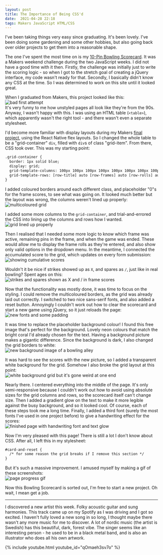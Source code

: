 ```yaml
---
layout: post
title: The Importance of Being CSS'd
date:  2021-04-28 22:18
tags: Makers JavaScript HTML/CSS
---
```

I've been taking things very easy since graduating. It's been lovely. I've been doing some gardening and some other hobbies, but also going back over older projects to get them into a reasonable shape.  

The one I've spent the most time on is my [10-Pin Bowling Scorecard](https://github.com/mscwilson/bowling). It was a Makers weekend challenge during the two JavaScript weeks. I did not have a good time with it then. Firstly, the challenge was initially just to write the scoring logic - so when I got to the stretch goal of creating a jQuery interface, my code wasn't ready for that. Secondly, I basically didn't know any CSS at the time. So I was determined to work on this site until it looked great.  

When I graduated from Makers, this project looked like this:  
![bad first attempt](/blog/images/2021/2021-04/1_table.png)  
It's very funny to me how unstyled pages all look like they're from the 90s. Anyway, I wasn't happy with this. I was using an HTML table (`<table>`), which apparently wasn't the right tool - and there wasn't even a separate stylesheet.  

I'd become more familiar with display layouts during my Makers [final project](https://github.com/mscwilson/SmellsLikeGreenSpirit), using the React Native flex layouts. So I changed the whole table to be a "grid-container" `div`, filled with `div`s of class "grid-item". From there, CSS took over. This was my starting point:  

```html
.grid-container {
  border: 1px solid blue;
  display: grid;
  grid-template-columns: 100px 100px 100px 100px 100px 100px 100px 100px 100px 100px;
  grid-template-rows: [row-title] auto [row-frames] auto [row-rolls] auto [row-scores] auto;
}
```  

I added coloured borders around each different class, and placeholder "0"s for the frame scores, to see what was going on. It looked much better but the layout was wrong, the columns weren't lined up properly:  
![multicoloured grid](/blog/images/2021/2021-04/2_green_initial_grid.png)  

I added some more columns to the `grid-container`, and trial-and-errored the CSS into lining up the columns and rows how I wanted.  
![grid lined up properly](/blog/images/2021/2021-04/3_grid_layout.png)  

Then I realised that I needed some more logic to know which frame was active, remaining pins in the frame, and when the game was ended. These would allow me to display the frame rolls as they're entered, and also show only valid options in the dropdown menu. In the meantime, I connected the accumulated score to the grid, which updates on every form submission:  
![showing cumulative scores](/blog/images/2021/2021-04/4_accum_scores.png)  

Wouldn't it be nice if strikes showed up as `X`, and spares as `/`, just like in real bowling? Spent ages on this:  
![strikes and spares shown as X and / in frame scores](/blog/images/2021/2021-04/5_frame_scores.png)  

Now that the functionality was mostly done, it was time to focus on the styling. I could remove the multicoloured borders, as the grid was already laid out correctly. I switched to two nice sans-serif fonts, and also added a reset button. Annoyingly I couldn't work out how to clear the scorecard and start a new game using jQuery, so it just reloads the page:  
![new fonts and some padding](/blog/images/2021/2021-04/6_clear_all_no_placeholders.png)  

It was time to replace the placeholder background colour! I found this free image that's perfect for the background. Lovely neon colours that match the bright coral I'd already chosen for the text. Having a background picture makes a gigantic difference. Since the background is dark, I also changed the grid borders to white:  
![new background image of a bowling alley](/blog/images/2021/2021-04/7_background_image.png)  

It was hard to see the scores with the new picture, so I added a transparent white background for the grid. Somehow I also broke the grid layout at this point:  
![white background grid but it's gone weird at one end](/blog/images/2021/2021-04/8_grid_white_background.png)  

Nearly there. I centered everything into the middle of the page. It's only semi-responsive because I couldn't work out how to avoid using absolute sizes for the grid columns and rows, so the scorecard itself can't change size. Then I added a gradient glow on the text to make it more legible against the busy background, and so it looked cool. Of course, each of these steps took me a long time. Finally, I added a third font (surely the most fonts I've used in one project before) to give a handwriting effect for the scores:  
![finished page with handwriting font and text glow](/blog/images/2021/2021-04/9_handwriting_font.png)  

Now I'm very pleased with this page! There is still a lot I don't know about CSS. After all, I left this in my stylesheet:  
```html
#card-and-reset {
  /* for some reason the grid breaks if I remove this section */
}
```
But it's such a massive improvement. I amused myself by making a gif of these screenshots:  
![page progress gif](/blog/images/2021/2021-04/bowling_progress.gif)  

Now this Bowling Scorecard is sorted out, I'm free to start a new project. Oh wait, I mean get a job.


***
I discovered a new artist this week. Folky acoustic guitar and sung harmonies. This track came up on my Spotify as I was driving and I got so excited. I haven't fully loved a new song in so long, I thought maybe there wasn't any more music for me to discover. A lot of nordic music (the artist is Swedish) has this beautiful, dark, forest vibe. The singer seems like an interesting person - he used to be in a black metal band, and is also an illustrator who does all his own artwork. 

{% include youtube.html youtube_id="qOmaeh3sv7o" %}


